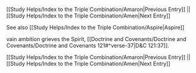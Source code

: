 [[Study Helps/Index to the Triple Combination/Amaron|Previous Entry]]  ||  [[Study Helps/Index to the Triple Combination/Amen|Next Entry]]

 See also [[Study Helps/Index to the Triple Combination/Aspire|Aspire]]

 vain ambition grieves the Spirit, [[Doctrine and Covenants/Doctrine and Covenants/Doctrine and Covenants 121#^verse-37|D&C 121:37]].

[[Study Helps/Index to the Triple Combination/Amaron|Previous Entry]]  ||  [[Study Helps/Index to the Triple Combination/Amen|Next Entry]]